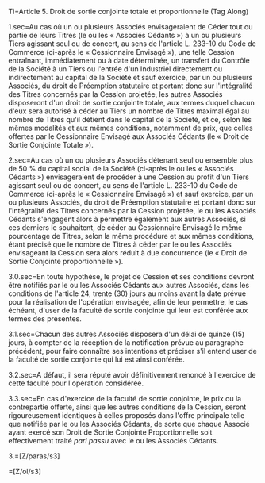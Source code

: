 Ti=Article 5.   Droit de sortie conjointe totale et proportionnelle    (Tag Along)


1.sec=Au cas où un ou plusieurs Associés envisageraient de Céder tout ou partie de leurs Titres (le ou les « Associés Cédants ») à un ou plusieurs Tiers agissant seul ou de concert, au sens de l'article L. 233-10 du Code de Commerce (ci-après le « Cessionnaire Envisagé »), une telle Cession entraînant, immédiatement ou à date déterminée, un transfert du Contrôle de la Société à un Tiers ou l'entrée d'un Industriel directement ou indirectement au capital de la Société et sauf exercice, par un ou plusieurs Associés, du droit de Préemption statutaire et portant donc sur l'intégralité des Titres concernés par la Cession projetée, les autres Associés disposeront d'un droit de sortie conjointe totale, aux termes duquel chacun d'eux sera autorisé à céder au Tiers un nombre de Titres maximal égal au nombre de Titres qu'il détient dans le capital de la Société, et ce, selon les mêmes modalités et aux mêmes conditions, notamment de prix, que celles offertes par le Cessionnaire Envisagé aux Associés Cédants (le «   Droit de Sortie Conjointe Totale   »).


2.sec=Au cas où un ou plusieurs Associés détenant seul ou ensemble plus de 50 % du capital social de la Société (ci-après le ou les « Associés Cédants ») envisageraient de procéder à une Cession au profit d'un Tiers agissant seul ou de concert, au sens de l'article L. 233-10 du Code de Commerce (ci-après le « Cessionnaire Envisagé ») et sauf exercice, par un ou plusieurs Associés, du droit de Préemption statutaire et portant donc sur l'intégralité des Titres concernés par la Cession projetée, le ou les Associés Cédants s'engagent alors à permettre également aux autres Associés, si ces derniers le souhaitent, de céder au Cessionnaire Envisagé le même pourcentage de Titres, selon la même procédure et aux mêmes conditions, étant précisé que le nombre de Titres à céder par le ou les Associés envisageant la Cession sera alors réduit à due concurrence (le «   Droit de Sortie Conjointe proportionnelle   »).


3.0.sec=En toute hypothèse, le projet de Cession et ses conditions devront être notifiés par le ou les Associés Cédants aux autres Associés, dans les conditions de l'article 24, trente (30) jours au moins avant la date prévue pour la réalisation de l'opération envisagée, afin de leur permettre, le cas échéant, d'user de la faculté de sortie conjointe qui leur est conférée aux termes des présentes.


3.1.sec=Chacun des autres Associés disposera d'un délai de quinze (15) jours, à compter de la réception de la notification prévue au paragraphe précédent, pour faire connaître ses intentions et préciser s'il entend user de la faculté de sortie conjointe qui lui est ainsi conférée.


3.2.sec=A défaut, il sera réputé avoir définitivement renoncé à l'exercice de cette faculté pour l'opération considérée.


3.3.sec=En cas d'exercice de la faculté de sortie conjointe, le prix ou la contrepartie offerte, ainsi que les autres conditions de la Cession, seront rigoureusement identiques à celles proposés dans l'offre principale telle que notifiée par le ou les Associés Cédants, de sorte que chaque Associé ayant exercé son Droit de Sortie Conjointe Proportionnelle soit effectivement traité _pari passu_ avec le ou les Associés Cédants.


3.=[Z/paras/s3]


=[Z/ol/s3]